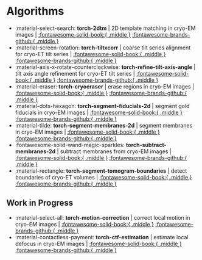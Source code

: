 # Algorithms

- :material-select-search: **torch-2dtm** | 2D template matching in cryo-EM images | [:fontawesome-solid-book:{ .middle }](https://teamtomo.org/torch-2dtm) [:fontawesome-brands-github:{ .middle }](https://github.com/teamtomo/torch-2dtm)
- :material-screen-rotation: **torch-tiltxcorr** | coarse tilt series alignment for cryo-ET tilt series | [:fontawesome-solid-book:{ .middle }](https://teamtomo.org/torch-tiltxcorr) [:fontawesome-brands-github:{ .middle }](https://github.com/teamtomo/torch-tiltxcorr)
- :material-axis-x-rotate-counterclockwise: **torch-refine-tilt-axis-angle** | tilt axis angle refinement for cryo-ET tilt series | [:fontawesome-solid-book:{ .middle }](https://teamtomo.org/torch-refine-tilt-axis-angle) [:fontawesome-brands-github:{ .middle }](https://github.com/teamtomo/torch-refine-tilt-axis-angle)
- :material-eraser: **torch-cryoeraser** | erase regions in cryo-EM images | [:fontawesome-solid-book:{ .middle }](https://teamtomo.org/torch-cryoeraser) [:fontawesome-brands-github:{ .middle }](https://github.com/teamtomo/torch-cryoeraser)
- :material-dots-hexagon: **torch-segment-fiducials-2d** | segment gold fiducials in cryo-EM images | [:fontawesome-solid-book:{ .middle }](https://teamtomo.org/torch-segment-fiducials-2d) [:fontawesome-brands-github:{ .middle }](https://github.com/teamtomo/torch-segment-fiducials-2d)
- :material-tilde: **torch-segment-membranes-2d** | segment membranes in cryo-EM images | [:fontawesome-solid-book:{ .middle }](https://teamtomo.org/torch-segment-membranes-2d) [:fontawesome-brands-github:{ .middle }](https://github.com/teamtomo/torch-segment-membranes-2d)
- :fontawesome-solid-wand-magic-sparkles: **torch-subtract-membranes-2d** | subtract membranes from cryo-EM images | [:fontawesome-solid-book:{ .middle }](https://teamtomo.org/torch-subtract-membranes-2d) [:fontawesome-brands-github:{ .middle }](https://github.com/teamtomo/torch-subtract-membranes-2d)
- :material-rectangle: **torch-segment-tomogram-boundaries** | detect boundaries of cryo-ET volumes | [:fontawesome-solid-book:{ .middle }](https://teamtomo.org/torch-segment-tomogram-boundaries) [:fontawesome-brands-github:{ .middle }](https://github.com/teamtomo/torch-segment-tomogram-boundaries)

## Work in Progress

- :material-select-all: **torch-motion-correction** | correct local motion in cryo-EM images | [:fontawesome-solid-book:{ .middle }](https://teamtomo.org/torch-motion-correction) [:fontawesome-brands-github:{ .middle }](https://github.com/teamtomo/torch-motion-correction)
- :material-contactless-payment: **torch-ctf-estimation** | estimate local defocus in cryo-EM images | [:fontawesome-solid-book:{ .middle }](https://teamtomo.org/torch-ctf-estimation) [:fontawesome-brands-github:{ .middle }](https://github.com/teamtomo/torch-ctf-estimation)
